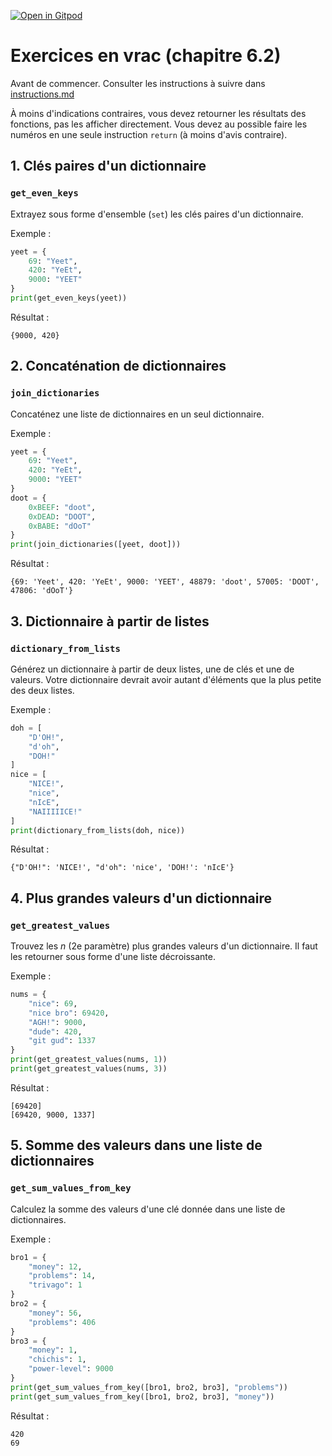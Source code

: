 [![Open in Gitpod](https://gitpod.io/button/open-in-gitpod.svg)](https://gitpod-redirect-0.herokuapp.com/)

# Exercices en vrac (chapitre 6.2)

Avant de commencer. Consulter les instructions à suivre dans [instructions.md](instructions.md)

À moins d'indications contraires, vous devez retourner les résultats des fonctions, pas les afficher directement. Vous devez au possible faire les numéros en une seule instruction `return` (à moins d'avis contraire).

## 1. Clés paires d'un dictionnaire
### `get_even_keys`

Extrayez sous forme d'ensemble (`set`) les clés paires d'un dictionnaire.

Exemple :
```python
yeet = {
    69: "Yeet",
    420: "YeEt",
    9000: "YEET"
}
print(get_even_keys(yeet))
```
Résultat :
```
{9000, 420}
```
## 2. Concaténation de dictionnaires
### `join_dictionaries`

Concaténez une liste de dictionnaires en un seul dictionnaire.

Exemple :
```python
yeet = {
    69: "Yeet",
    420: "YeEt",
    9000: "YEET"
}
doot = {
    0xBEEF: "doot",
    0xDEAD: "DOOT",
    0xBABE: "dOoT"
}
print(join_dictionaries([yeet, doot]))
```
Résultat :
```
{69: 'Yeet', 420: 'YeEt', 9000: 'YEET', 48879: 'doot', 57005: 'DOOT', 47806: 'dOoT'}
```

## 3. Dictionnaire à partir de listes
### `dictionary_from_lists`

Générez un dictionnaire à partir de deux listes, une de clés et une de valeurs. Votre dictionnaire devrait avoir autant d'éléments que la plus petite des deux listes.

Exemple :
```python
doh = [
    "D'OH!",
    "d'oh",
    "DOH!"
]
nice = [
    "NICE!",
    "nice",
    "nIcE",
    "NAIIIIICE!"
]
print(dictionary_from_lists(doh, nice))
```
Résultat :
```
{"D'OH!": 'NICE!', "d'oh": 'nice', 'DOH!': 'nIcE'}
```

## 4. Plus grandes valeurs d'un dictionnaire
### `get_greatest_values`

Trouvez les *n* (2e paramètre) plus grandes valeurs d'un dictionnaire. Il faut les retourner sous forme d'une liste décroissante.

Exemple :
```python
nums = {
    "nice": 69,
    "nice bro": 69420,
    "AGH!": 9000,
    "dude": 420,
    "git gud": 1337
}
print(get_greatest_values(nums, 1))
print(get_greatest_values(nums, 3))
```
Résultat :
```
[69420]
[69420, 9000, 1337]
```

## 5. Somme des valeurs dans une liste de dictionnaires
### `get_sum_values_from_key`

Calculez la somme des valeurs d'une clé donnée dans une liste de dictionnaires.

Exemple :
```python
bro1 = {
    "money": 12,
    "problems": 14,
    "trivago": 1
}
bro2 = {
    "money": 56,
    "problems": 406
}
bro3 = {
    "money": 1,
    "chichis": 1,
    "power-level": 9000
}
print(get_sum_values_from_key([bro1, bro2, bro3], "problems"))
print(get_sum_values_from_key([bro1, bro2, bro3], "money"))

```
Résultat :
```
420
69
```
